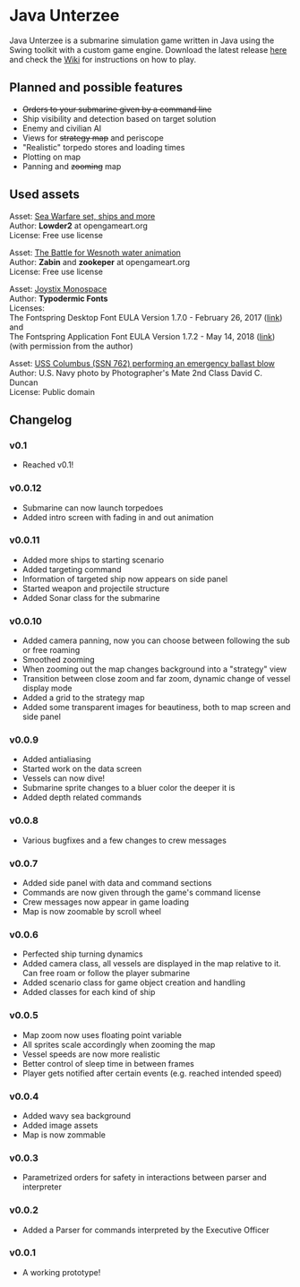 # Java Unterzee
Java Unterzee is a submarine simulation game written in Java using the Swing toolkit with a custom game engine. Download the latest release [here](https://github.com/SebLavK/java-unterzee/releases) and check the [Wiki](https://github.com/SebLavK/java-unterzee/wiki) for instructions on how to play.

## Planned and possible features
* ~~Orders to your submarine given by a command line~~
* Ship visibility and detection based on target solution
* Enemy and civilian AI
* Views for ~~strategy map~~ and periscope
* "Realistic" torpedo stores and loading times
* Plotting on map
* Panning and ~~zooming~~ map

## Used assets
Asset: [Sea Warfare set, ships and more](https://opengameart.org/content/sea-warfare-set-ships-and-more)  
Author: **Lowder2** at opengameart.org  
License: Free use license  

Asset: [The Battle for Wesnoth water animation](https://opengameart.org/content/the-battle-for-wesnoth-water-animation)  
Author: **Zabin** and **zookeper** at opengameart.org  
License:  Free use license

Asset: [Joystix Monospace](http://typodermicfonts.com/proportional-joystix/)  
Author: **Typodermic Fonts**  
Licenses:  
The Fontspring Desktop Font EULA Version 1.7.0 - February 26, 2017 ([link](https://www.fontspring.com/lic/jcefupvyrh))  
and  
The Fontspring Application Font EULA Version 1.7.2 - May 14, 2018 ([link](https://www.fontspring.com/lic/avhl0opgxj)) (with permission from the author)

Asset: [USS Columbus (SSN 762) performing an emergency ballast blow](https://commons.wikimedia.org/wiki/File:980604-N-7726D-002_Submarine_Emergency_Surfacing_Drill.jpg)  
Author: U.S. Navy photo by Photographer's Mate 2nd Class David C. Duncan  
License: Public domain

## Changelog

### v0.1
* Reached v0.1!

### v0.0.12
* Submarine can now launch torpedoes
* Added intro screen with fading in and out animation

### v0.0.11
* Added more ships to starting scenario
* Added targeting command
* Information of targeted ship now appears on side panel
* Started weapon and projectile structure
* Added Sonar class for the submarine

### v0.0.10
* Added camera panning, now you can choose between following the sub or free roaming
* Smoothed zooming
* When zooming out the map changes background into a "strategy" view
* Transition between close zoom and far zoom, dynamic change of vessel display mode
* Added a grid to the strategy map
* Added some transparent images for beautiness, both to map screen and side panel

### v0.0.9
* Added antialiasing
* Started work on the data screen
* Vessels can now dive!
* Submarine sprite changes to a bluer color the deeper it is
* Added depth related commands

### v0.0.8
* Various bugfixes and a few changes to crew messages

### v0.0.7
* Added side panel with data and command sections
* Commands are now given through the game's command license
* Crew messages now appear in game loading
* Map is now zoomable by scroll wheel

### v0.0.6
* Perfected ship turning dynamics
* Added camera class, all vessels are displayed in the map relative to it. Can free roam or follow the player submarine
* Added scenario class for game object creation and handling
* Added classes for each kind of ship

### v0.0.5
* Map zoom now uses floating point variable
* All sprites scale accordingly when zooming the map
* Vessel speeds are now more realistic
* Better control of sleep time in between frames
* Player gets notified after certain events (e.g. reached intended speed)

### v0.0.4
* Added wavy sea background
* Added image assets
* Map is now zommable

### v0.0.3
* Parametrized orders for safety in interactions between parser and interpreter

### v0.0.2
* Added a Parser for commands interpreted by the Executive Officer

### v0.0.1
* A working prototype!
